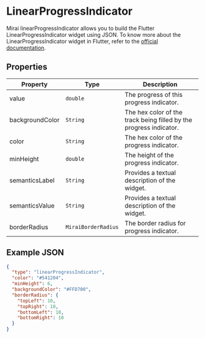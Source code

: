 # LinearProgressIndicator

Mirai linearProgressIndicator allows you to build the Flutter LinearProgressIndicator widget using JSON. 
To know more about the LinearProgressIndicator widget in Flutter, refer to the [official documentation](https://api.flutter.dev/flutter/material/LinearProgressIndicator-class.html).

## Properties

| Property | Type              | Description                                       |
| --- |-------------------|---------------------------------------------------|
| value | `double`  | The progress of this progress indicator. |
| backgroundColor | `String` | The hex color of the track being filled by the progress indicator. |
| color | `String` | The hex color of the progress indicator. |
| minHeight | `double` | The height of the progress indicator. |
| semanticsLabel | `String` | Provides a textual description of the widget. |
| semanticsValue | `String` | Provides a textual description of the widget. |
| borderRadius | `MiraiBorderRadius` | The border radius for progress indicator. |


## Example JSON

```json
{
  "type": "linearProgressIndicator",
  "color": "#541204",
  "minHeight": 6,
  "backgroundColor": "#FFD700",
  "borderRadius": {
    "topLeft": 10,
    "topRight": 10,
    "bottomLeft": 10,
    "bottomRight": 10
  }
}
```

